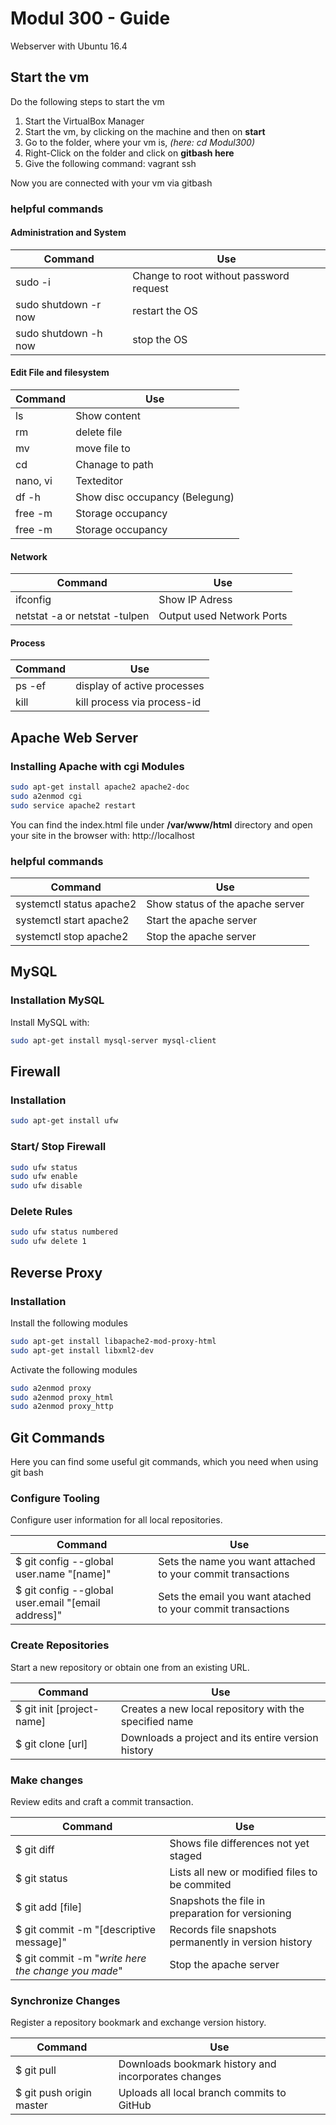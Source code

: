 Modul 300 - Guide
=============================
Webserver with Ubuntu 16.4

Start the vm
---------------
Do the following steps to start the vm
1. Start the VirtualBox Manager
2. Start the vm, by clicking on the machine and then on **start**
2. Go to the folder, where your vm is, *(here:
    cd Modul300)*
2. Right-Click on the folder and click on **gitbash here**
3. Give the following command: vagrant ssh

Now you are connected with your vm via gitbash

### helpful commands
#### Administration and System
| Command | Use |
| ------ | ------ |
| sudo -i | Change to root without password request |
|sudo shutdown -r now| restart the OS |
| sudo shutdown -h now | stop the OS |

#### Edit File and filesystem
| Command | Use |
| ------ | ------ |
| ls | Show content |
| rm | delete file |
| mv | move file to |
| cd | Chanage to path |
| nano, vi | Texteditor |
| df -h | Show disc occupancy (Belegung) |
| free -m | Storage occupancy |
| free -m | Storage occupancy |

#### Network
| Command | Use |
| ------ | ------ |
| ifconfig | Show IP Adress |
| netstat -a or netstat -tulpen | Output used Network Ports|

#### Process
| Command | Use |
| ------ | ------ |
| ps -ef | display of active processes |
|kill <pid> | kill process via process-id|

Apache Web Server
---------------------
### Installing Apache with cgi Modules
```sh
sudo apt-get install apache2 apache2-doc
sudo a2enmod cgi
sudo service apache2 restart
```
You can find the index.html file under **/var/www/html** directory and open your site in the browser with: http://localhost

### helpful commands
| Command | Use |
| ------ | ------ |
| systemctl status apache2| Show status of the apache server |
| systemctl start apache2| Start the apache server |
| systemctl stop apache2| Stop the apache server |

MySQL
---------------------
### Installation MySQL
Install MySQL with:
```sh
sudo apt-get install mysql-server mysql-client
```

Firewall
---------------------
### Installation 
```sh
sudo apt-get install ufw
```
### Start/ Stop Firewall
```sh
sudo ufw status
sudo ufw enable
sudo ufw disable
```
### Delete Rules
```sh
sudo ufw status numbered
sudo ufw delete 1
```
Reverse Proxy
---------------------
### Installation 
Install the following modules
```sh
sudo apt-get install libapache2-mod-proxy-html
sudo apt-get install libxml2-dev
```
Activate the following modules
```sh
sudo a2enmod proxy
sudo a2enmod proxy_html
sudo a2enmod proxy_http 
```
Git Commands
---------------
Here you can find some useful git commands, which you need when using git bash

### Configure Tooling
Configure user information for all local repositories.

| Command | Use |
| ------ | ------ |
| $ git config --global user.name "[name]"| Sets the name you want attached to your commit transactions |
| $ git config --global user.email "[email address]"| Sets the email you want atached to your commit transactions |

### Create Repositories
Start a new repository or obtain one from an existing URL.

| Command | Use |
| ------ | ------ |
|$ git init [project-name]| Creates a new local repository with the specified name |
|$ git clone [url]| Downloads a project and its entire version history |

### Make changes
Review edits and craft a commit transaction.

| Command | Use |
| ------ | ------ |
|$ git diff| Shows file differences not yet staged |
|$ git status| Lists all new or modified files to be commited |
|$ git add [file]| Snapshots the file in preparation for versioning |
|$ git commit -m "[descriptive message]"| Records file snapshots permanently in version history |
|$ git commit -m "*write here the change you made*"| Stop the apache server |

### Synchronize Changes
Register a repository bookmark and exchange version history.

| Command | Use |
| ------ | ------ |
|$ git pull| Downloads bookmark history and incorporates changes|
|$ git push origin master| Uploads all local branch commits to GitHub |
